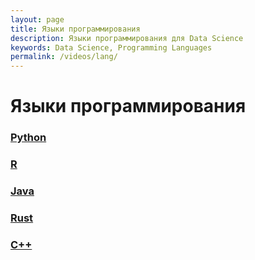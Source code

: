 ```yaml
---
layout: page
title: Языки программирования
description: Языки программирования для Data Science
keywords: Data Science, Programming Languages
permalink: /videos/lang/
---
```


# Языки программирования

### [Python](/videos/lang/python/)

### [R](/videos/lang/r/)

### [Java](/videos/lang/java/)

### [Rust](/videos/lang/rust/)

### [C++](/videos/lang/cpp/)
